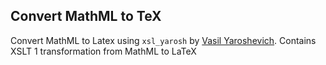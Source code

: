 ## Convert MathML to TeX

Convert MathML to Latex using `xsl_yarosh` by [Vasil Yaroshevich](http://www.raleigh.ru/MathML/mmltex/). 
Contains XSLT 1 transformation from MathML to LaTeX



